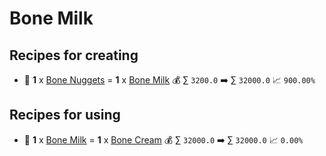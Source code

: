 # Bone Milk

## Recipes for creating

* 🍳 **1** x [Bone Nuggets](<Bone Nuggets.md>) = **1** x [Bone Milk](<Bone Milk.md>) 💰 ∑ `3200.0` ➡️ ∑ `32000.0` 📈 `900.00%`


## Recipes for using

* 🍳 **1** x [Bone Milk](<Bone Milk.md>) = **1** x [Bone Cream](<Bone Cream.md>) 💰 ∑ `32000.0` ➡️ ∑ `32000.0` 📈 `0.00%`

